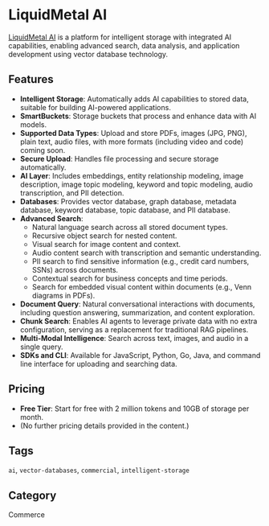 # LiquidMetal AI

[LiquidMetal AI](https://liquidmetal.ai/) is a platform for intelligent storage with integrated AI capabilities, enabling advanced search, data analysis, and application development using vector database technology.

## Features
- **Intelligent Storage**: Automatically adds AI capabilities to stored data, suitable for building AI-powered applications.
- **SmartBuckets**: Storage buckets that process and enhance data with AI models.
- **Supported Data Types**: Upload and store PDFs, images (JPG, PNG), plain text, audio files, with more formats (including video and code) coming soon.
- **Secure Upload**: Handles file processing and secure storage automatically.
- **AI Layer**: Includes embeddings, entity relationship modeling, image description, image topic modeling, keyword and topic modeling, audio transcription, and PII detection.
- **Databases**: Provides vector database, graph database, metadata database, keyword database, topic database, and PII database.
- **Advanced Search**:
  - Natural language search across all stored document types.
  - Recursive object search for nested content.
  - Visual search for image content and context.
  - Audio content search with transcription and semantic understanding.
  - PII search to find sensitive information (e.g., credit card numbers, SSNs) across documents.
  - Contextual search for business concepts and time periods.
  - Search for embedded visual content within documents (e.g., Venn diagrams in PDFs).
- **Document Query**: Natural conversational interactions with documents, including question answering, summarization, and content exploration.
- **Chunk Search**: Enables AI agents to leverage private data with no extra configuration, serving as a replacement for traditional RAG pipelines.
- **Multi-Modal Intelligence**: Search across text, images, and audio in a single query.
- **SDKs and CLI**: Available for JavaScript, Python, Go, Java, and command line interface for uploading and searching data.

## Pricing
- **Free Tier**: Start for free with 2 million tokens and 10GB of storage per month.
- (No further pricing details provided in the content.)

## Tags
`ai`, `vector-databases`, `commercial`, `intelligent-storage`

## Category
Commerce